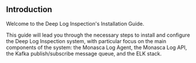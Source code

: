 ## Introduction

Welcome to the Deep Log Inspection's Installation Guide.

This guide will lead you through the necessary steps to install and configure the Deep Log Inspection system, with particular focus on the main components of the system: the Monasca Log Agent, the Monasca Log API, the Kafka publish/subscribe message queue, and the ELK stack.
